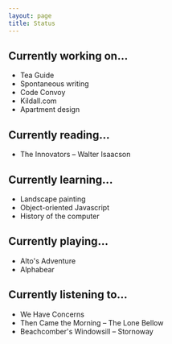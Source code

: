 ```yaml
---
layout: page
title: Status
---
```


## Currently working on...

* Tea Guide
* Spontaneous writing
* Code Convoy
* Kildall.com
* Apartment design

## Currently reading...

* The Innovators – Walter Isaacson

## Currently learning...

* Landscape painting
* Object-oriented Javascript
* History of the computer

## Currently playing...

* Alto's Adventure
* Alphabear

## Currently listening to...

* We Have Concerns
* Then Came the Morning – The Lone Bellow
* Beachcomber's Windowsill – Stornoway
